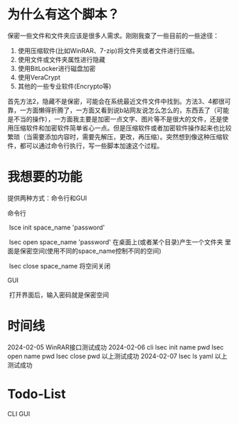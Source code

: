 # 为什么有这个脚本？

保密一些文件和文件夹应该是很多人需求。刚刚我查了一些目前的一些途径：

1. 使用压缩软件(比如WinRAR、7-zip)将文件夹或者文件进行压缩。
2. 使用文件或文件夹属性进行隐藏
3. 使用BitLocker进行磁盘加密
4. 使用VeraCrypt
5. 其他的一些专业软件(Encrypto等)

首先方法2，隐藏不是保密，可能会在系统最近文件文件中找到。方法3、4都很可靠，一方面懒得折腾了，一方面又看到说b站网友说怎么怎么的，东西丢了（可能是不当的操作），一方面我主要是加密一点文字、图片等不是很大的文件，还是使用压缩软件和加密软件简单省心一点。但是压缩软件或者加密软件操作起来也比较繁琐（当需要添加内容时，需要先解压，更改，再压缩）。突然想到像这种压缩软件，都可以通过命令行执行，写一些脚本加速这个过程。

# 我想要的功能

提供两种方式：命令行和GUI

命令行

​	lsce init space_name 'password'

​	lsec open space_name 'password' 在桌面上(或者某个目录)产生一个文件夹 里面是保密空间(使用不同的space_name控制不同的空间)

​	lsec close space_name 将空间关闭

GUI

​	打开界面后，输入密码就是保密空间

# 时间线

2024-02-05 WinRAR接口测试成功
2024-02-06 cli
    lsec init name pwd
    lsec open name pwd
    lsec close pwd
    以上测试成功
2024-02-07
    lsec ls
    yaml
    以上测试成功

# Todo-List
CLI
GUI
